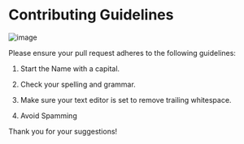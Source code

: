 # Contributing Guidelines

![image](https://user-images.githubusercontent.com/83905981/193415267-2a7957f7-ad9d-4b08-b8f3-466032d2bc68.png)

Please ensure your pull request adheres to the following guidelines:

1) Start the Name with a capital.

2) Check your spelling and grammar.
 
3) Make sure your text editor is set to remove trailing whitespace.

4) Avoid Spamming

Thank you for your suggestions!
